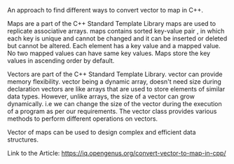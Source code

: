 An approach to find different ways to convert vector to map in C++.

Maps are a part of the C++ Standard Template Library
maps are used to replicate associative arrays.
maps contains sorted key-value pair , in which each key is unique and cannot be changed and it can be inserted or deleted but cannot be altered.
Each element has a key value and a mapped value. No two mapped values can have same key values.
Maps store the key values in ascending order by default.


Vectors are part of the C++ Standard Template Library. vector can provide memory flexibility.
vector being a dynamic array, doesn't need size during declaration
vectors are like arrays that are used to store elements of similar data types. However, unlike arrays, the size of a vector can grow dynamically.
i.e we can change the size of the vector during the execution of a program as per our requirements.
The vector class provides various methods to perform different operations on vectors.

Vector of maps can be used to design complex and efficient data structures.


Link to the Article: https://iq.opengenus.org/convert-vector-to-map-in-cpp/
